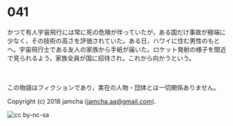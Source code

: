 

# 041

かつて有人宇宙飛行には常に死の危険が伴っていたが，ある国だけ事故が極端に少なく，その技術の高さを評価されていた。ある日，ハワイに住む男性のもとへ，宇宙飛行士である友人の家族から手紙が届いた。ロケット発射の様子を間近で見られるよう，家族全員が国に招待され，これから向かうという。  

<br>  
<br>  
この物語はフィクションであり，実在の人物・団体とは一切関係ありません。  

Copyright (c) 2018 jamcha (jamcha.aa@gmail.com).  

![cc by-nc-sa](https://i.creativecommons.org/l/by-nc-sa/4.0/88x31.png)  

